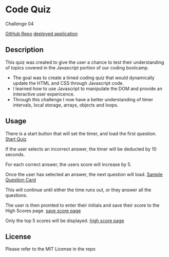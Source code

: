 
# Code Quiz
Challenge 04

[GitHub Repo](https://github.com/allisonnault/Code-Quiz-04)
[deployed application]()


## Description

This quiz was created to give the user a chance to test their understanding of topics covered in the Javascript portion of our coding bootcamp. 

- The goal was to create a timed coding quiz that would dynamically update the HTML and CSS through Javascript code.
- I learned how to use Javascript to manipulate the DOM and provide an interactive user expericence. 
- Through this challenge I now have a better understanding of timer intervals, local storage, arrays, objects and loops. 


## Usage

There is a start button that will set the timer, and load the first question.
[Start Quiz](./assets/images/StartQuiz.png)

If the user selects an incorrect answer, the timer will be deducted by 10 seconds. 

For each correct answer, the users score will increase by 5. 

Once the user has selected an answer, the next question will load.
[Sample Question Card](./assets/images/sampleQuestion.png) 

This will continue until either the time runs out, or they answer all the questions.

The user is then promted to enter their initials and save their score to the High Scores page. 
[save score page](./assets/images/saveScore.png)

Only the top 5 scores will be displayed.
[high score page](./assets/images/highScores.png)


## License

Please refer to the MIT License in the repo


